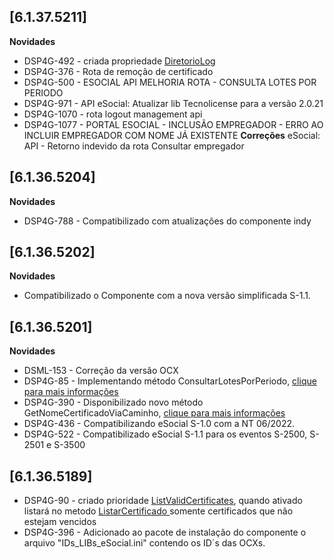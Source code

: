 ﻿## [6.1.37.5211]

**Novidades**

- DSP4G-492 - criada propriedade [DiretorioLog](https://atendimento.tecnospeed.com.br/hc/pt-br/articles/360005419193-Propriedades-Componente-eSocial-)
- DSP4G-376 - Rota de remoção de certificado
- DSP4G-500 - ESOCIAL API MELHORIA ROTA - CONSULTA LOTES POR PERIODO
- DSP4G-971 - API eSocial: Atualizar lib Tecnolicense para a versão 2.0.21
- DSP4G-1070 - rota logout management api
- DSP4G-1077 - PORTAL ESOCIAL - INCLUSÃO EMPREGADOR - ERRO AO INCLUIR EMPREGADOR COM NOME JÁ EXISTENTE
**Correções**
eSocial: API - Retorno indevido da rota Consultar empregador

## [6.1.36.5204]



**Novidades**
* DSP4G-788 - Compatibilizado com atualizações do componente indy

## [6.1.36.5202]

**Novidades**

* Compatibilizado o Componente com a nova versão simplificada S-1.1.


## [6.1.36.5201]

**Novidades**

* DSML-153 - Correção da versão OCX
* DSP4G-85 - Implementando método ConsultarLotesPorPeriodo, [clique para mais informações](https://atendimento.tecnospeed.com.br/hc/pt-br/articles/7780267992343)
* DSP4G-390 - Disponibilizado novo método GetNomeCertificadoViaCaminho, [clique para mais informações](https://atendimento.tecnospeed.com.br/hc/pt-br/articles/8549400144023)
* DSP4G-436 - Compatibilizando eSocial S-1.0 com a NT 06/2022.
* DSP4G-522 - Compatibilizado eSocial S-1.1 para os eventos S-2500, S-2501 e S-3500



## [6.1.36.5189]

* DSP4G-90 - criado prioridade [ListValidCertificates](https://atendimento.tecnospeed.com.br/hc/pt-br/articles/360005419193), quando ativado listará no metodo [ListarCertificado ](https://atendimento.tecnospeed.com.br/hc/pt-br/articles/360006419813)somente certificados que não estejam vencidos
* DSP4G-396 - Adicionado ao pacote de instalação do componente o arquivo "IDs_LIBs_eSocial.ini" contendo os ID´s das OCXs.







